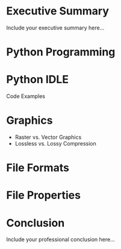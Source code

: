 # Executive Summary
Include your executive summary here...

# Python Programming

# Python IDLE
Code Examples

# Graphics
* Raster vs. Vector Graphics
* Lossless vs. Lossy Compression

# File Formats

# File Properties

# Conclusion
Include your professional conclusion here...
